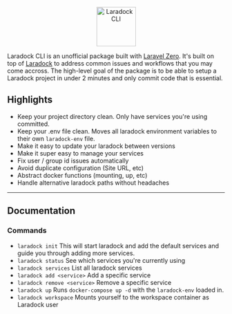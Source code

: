 <p align="center">
    <img title="Laradock CLI" height="91" src="https://github.com/loonpwn/laradock-cli/raw/master/assets/images/laradock-cli-logo.png" />
</p>

Laradock CLI is an unofficial package built with [Laravel Zero](https://laravel-zero.com/). It's built on top of [Laradock](https://laradock.io/) to address common issues
and workflows that you may come accross. The high-level goal of the package is to be able to setup a Laradock project in under 2 minutes 
and only commit code that is essential.

## Highlights

- Keep your project directory clean. Only have services you're using committed.
- Keep your .env file clean. Moves all laradock environment variables to their own `laradock-env` file.
- Make it easy to update your laradock between versions
- Make it super easy to manage your services
- Fix user / group id issues automatically
- Avoid duplicate configuration (Site URL, etc)
- Abstract docker functions (mounting, up, etc)
- Handle alternative laradock paths without headaches

------

## Documentation


### Commands

- `laradock init` 
This will start laradock and add the default services and guide you through adding more services.
- `laradock status` 
See which services you're currently using
- `laradock services` 
List all laradock services
- `laradock add <service>` 
Add a specific service
- `laradock remove <service>` 
Remove a specific service
- `laradock up` 
Runs `docker-compose up -d` with the `laradock-env` loaded in.
- `laradock workspace` 
Mounts yourself to the workspace container as Laradock user
